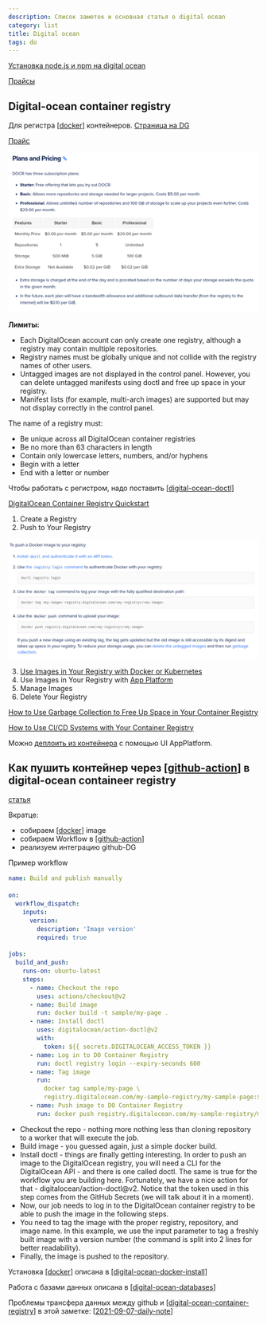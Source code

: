 ```yaml
---
description: Список заметок и основная статья о digital ocean
category: list
title: Digital ocean
tags: do
---
```

[Установка node.js и npm на digital ocean](https://www.digitalocean.com/community/tutorials/how-to-install-node-js-on-ubuntu-20-04-ru)

[Прайсы](https://www.digitalocean.com/pricing)

## Digital-ocean container registry

Для регистра [[docker]] контейнеров. [Страница на DG](https://www.digitalocean.com/products/container-registry/)

[Прайс](https://docs.digitalocean.com/products/container-registry/#plans-and-pricing)

![Digital-ocean container registry](../attachments/2021-08-18-21-53-08.png)

**Лимиты:**

- Each DigitalOcean account can only create one registry, although a registry may contain multiple repositories.
- Registry names must be globally unique and not collide with the registry names of other users.
- Untagged images are not displayed in the control panel. However, you can delete untagged manifests using doctl and free up space in your registry.
- Manifest lists (for example, multi-arch images) are supported but may not display correctly in the control panel.

The name of a registry must:

- Be unique across all DigitalOcean container registries
- Be no more than 63 characters in length
- Contain only lowercase letters, numbers, and/or hyphens
- Begin with a letter
- End with a letter or number

Чтобы работать с регистром, надо поставить [[digital-ocean-doctl]]

[DigitalOcean Container Registry Quickstart](https://docs.digitalocean.com/products/container-registry/quickstart/)

 1. Create a Registry
 2. Push to Your Registry

![DigitalOcean Container Registry Quickstart](../attachments/2021-08-18-22-00-11.png)

3. [Use Images in Your Registry with Docker or Kubernetes](https://docs.digitalocean.com/products/container-registry/how-to/use-registry-docker-kubernetes/)
4. Use Images in Your Registry with [App Platform](https://cloud.digitalocean.com/apps)
5. Manage Images
6. Delete Your Registry

[How to Use Garbage Collection to Free Up Space in Your Container Registry](https://docs.digitalocean.com/products/container-registry/how-to/clean-up-container-registry/)

[How to Use CI/CD Systems with Your Container Registry](https://docs.digitalocean.com/products/container-registry/how-to/set-up-ci-cd/)

Можно [деплоить из контейнера](https://docs.digitalocean.com/products/app-platform/how-to/deploy-from-registry/) с помощью UI AppPlatform.

## Как пушить контейнер через [[github-action]] в digital-ocean containeer registry

[статья](https://wttech.blog/blog/2021/how-to-push-docker-image-to-digitalocean-container-registry-using-github-actions/)

Вкратце:

- собираем [[docker]] image
- собираем Workflow в [[github-action]]
- реализуем интеграцию github-DG

Пример workflow

```yml
name: Build and publish manually

on:
  workflow_dispatch:
    inputs:
      version:
        description: 'Image version'
        required: true

jobs:
  build_and_push:
    runs-on: ubuntu-latest
    steps:
      - name: Checkout the repo 
        uses: actions/checkout@v2
      - name: Build image 
        run: docker build -t sample/my-page .
      - name: Install doctl 
        uses: digitalocean/action-doctl@v2
        with:
          token: ${{ secrets.DIGITALOCEAN_ACCESS_TOKEN }}
      - name: Log in to DO Container Registry 
        run: doctl registry login --expiry-seconds 600
      - name: Tag image 
        run:
          docker tag sample/my-page \
          registry.digitalocean.com/my-sample-registry/my-sample-page:${{github.event.inputs.version }}
      - name: Push image to DO Container Registry 
        run: docker push registry.digitalocean.com/my-sample-registry/my-sample-page:${{ github.event.inputs.version }}
```

- Checkout the repo - nothing more nothing less than cloning repository to a worker that will execute the job.
- Build image - you guessed again, just a simple docker build.
- Install doctl - things are finally getting interesting. In order to push an image to the DigitalOcean registry, you will need a CLI for the DigitalOcean API - and there is one called doctl. The same is true for the workflow you are building here. Fortunately, we have a nice action for that - digitalocean/action-doctl@v2. Notice that the token used in this step comes from the GitHub Secrets (we will talk about it in a moment).
- Now, our job needs to log in to the DigitalOcean container registry to be able to push the image in the following steps.
- You need to tag the image with the proper registry, repository, and image name. In this example, we use the input parameter to tag a freshly built image with a version number (the command is split into 2 lines for better readability).
- Finally, the image is pushed to the repository.

Установка [[docker]] описана в [[digital-ocean-docker-install]]

Работа с базами данных описана в [[digital-ocean-databases]]

Проблемы трансфера данных между github и [[digital-ocean-container-registry]] в этой заметке: [[2021-09-07-daily-note]]

[//begin]: # "Autogenerated link references for markdown compatibility"
[docker]: docker "Docker"
[digital-ocean-doctl]: ../notes/digital-ocean-doctl "Digital ocean doctl"
[github-action]: ../notes/github-action "Githunb action"
[docker]: docker "Docker"
[github-action]: ../notes/github-action "Githunb action"
[docker]: docker "Docker"
[digital-ocean-docker-install]: ../notes/digital-ocean-docker-install "Digital ocean docker install"
[digital-ocean-databases]: ../notes/digital-ocean-databases "Digital ocean databases"
[digital-ocean-container-registry]: ../notes/digital-ocean-container-registry "Digital ocean container registry"
[2021-09-07-daily-note]: ../posts/2021-09-07-daily-note "Как устроен github packages, подводные камни интеграции с digital ocean и другими сервисами"
[//end]: # "Autogenerated link references"